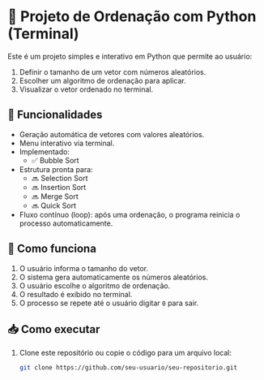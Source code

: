 # 🔢 Projeto de Ordenação com Python (Terminal)

Este é um projeto simples e interativo em Python que permite ao usuário:
1. Definir o tamanho de um vetor com números aleatórios.
2. Escolher um algoritmo de ordenação para aplicar.
3. Visualizar o vetor ordenado no terminal.

## 🚀 Funcionalidades

- Geração automática de vetores com valores aleatórios.
- Menu interativo via terminal.
- Implementado:
  - ✅ Bubble Sort
- Estrutura pronta para:
  - 🔜 Selection Sort
  - 🔜 Insertion Sort
  - 🔜 Merge Sort
  - 🔜 Quick Sort
- Fluxo contínuo (loop): após uma ordenação, o programa reinicia o processo automaticamente.

## 🧠 Como funciona

1. O usuário informa o tamanho do vetor.
2. O sistema gera automaticamente os números aleatórios.
3. O usuário escolhe o algoritmo de ordenação.
4. O resultado é exibido no terminal.
5. O processo se repete até o usuário digitar `0` para sair.

## 📥 Como executar

1. Clone este repositório ou copie o código para um arquivo local:
   ```bash
   git clone https://github.com/seu-usuario/seu-repositorio.git

